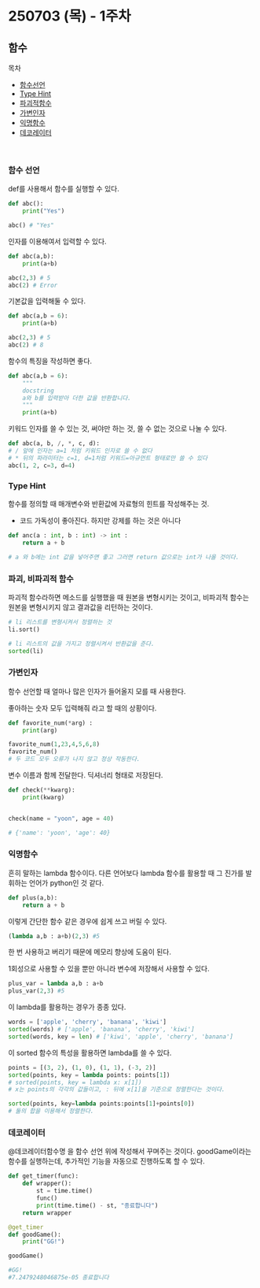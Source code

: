 # 250703 (목) - 1주차
## 함수

목차
- [함수선언](#함수-선언)
- [Type Hint](#type-hint)
- [파괴적함수](#파괴-비파괴적-함수)
- [가변인자](#가변인자)
- [익명함수](#익명함수)
- [데코레이터](#데코레이터)
<br/>

### 함수 선언
def를 사용해서 함수를 실행할 수 있다.
```py
def abc():
    print("Yes") 

abc() # "Yes"
```

인자를 이용해여서 입력할 수 있다.
```py
def abc(a,b):
    print(a+b) 

abc(2,3) # 5
abc(2) # Error
```

기본값을 입력해둘 수 있다.
```py
def abc(a,b = 6):
    print(a+b) 

abc(2,3) # 5
abc(2) # 8
```

함수의 특징을 작성하면 좋다.

```py
def abc(a,b = 6):
    """
    docstring
    a와 b를 입력받아 더한 값을 반환합니다.
    """
    print(a+b) 
```

키워드 인자를 쓸 수 있는 것, 써야만 하는 것, 쓸 수 없는 것으로 나눌 수 있다.
```py
def abc(a, b, /, *, c, d): 
# / 앞에 인자는 a=1 처럼 키워드 인자로 쓸 수 없다
# * 뒤의 파라미터는 c=1, d=1처럼 키워드=아규먼트 형태로만 쓸 수 있다
abc(1, 2, c=3, d=4)
```

### Type Hint
함수를 정의할 때 매개변수와 반환값에 자료형의 힌트를 작성해주는 것.

- 코드 가독성이 좋아진다. 하지만 강제를 하는 것은 아니다

```py
def anc(a : int, b : int) -> int :
    return a + b

# a 와 b에는 int 값을 넣어주면 좋고 그러면 return 값으로는 int가 나올 것이다.
```

### 파괴, 비파괴적 함수
파괴적 함수라하면 메소드를 실행했을 때 원본을 변형시키는 것이고, 비파괴적 함수는 원본을 변형시키지 않고 결과값을 리턴하는 것이다.

```py
# li 리스트를 변형시켜서 정렬하는 것
li.sort() 

# li 리스트의 값을 가지고 정렬시켜서 반환값을 준다.
sorted(li)
```

### 가변인자
함수 선언할 때 얼마나 많은 인자가 들어올지 모를 때 사용한다.

좋아하는 숫자 모두 입력해줘 라고 할 때의 상황이다.

```py
def favorite_num(*arg) :
    print(arg)

favorite_num(1,23,4,5,6,8)
favorite_num()
# 두 코드 모두 오류가 나지 않고 정상 작동한다.
```

변수 이름과 함께 전달한다. 딕셔너리 형태로 저장된다.

```py
def check(**kwarg):
    print(kwarg)


check(name = "yoon", age = 40)

# {'name': 'yoon', 'age': 40}
```

### 익명함수
흔히 말하는 lambda 함수이다.
다른 언어보다 lambda 함수를 활용할 때 그 진가를 발휘하는 언어가 python인 것 같다.

```py
def plus(a,b):
    return a + b
```
이렇게 간단한 함수 같은 경우에 쉽게 쓰고 버릴 수 있다.
```py
(lambda a,b : a+b)(2,3) #5
```
한 번 사용하고 버리기 때문에 메모리 향상에 도움이 된다.

1회성으로 사용할 수 있을 뿐만 아니라 변수에 저장해서 사용할 수 있다.
```py
plus_var = lambda a,b : a+b
plus_var(2,3) #5
```
이 lambda를 활용하는 경우가 종종 있다.
```py
words = ['apple', 'cherry', 'banana', 'kiwi']
sorted(words) # ['apple', 'banana', 'cherry', 'kiwi']
sorted(words, key = len) # ['kiwi', 'apple', 'cherry', 'banana']
```
이 sorted 함수의 특성을 활용하면 lambda를 쓸 수 있다.
```py
points = [(3, 2), (1, 0), (1, 1), (-3, 2)]
sorted(points, key = lambda points: points[1])
# sorted(points, key = lambda x: x[1])
# x는 points의 각각의 값들이고, : 뒤에 x[1]을 기준으로 정렬한다는 것이다.

sorted(points, key=lambda points:points[1]+points[0])
# 둘의 합을 이용해서 정렬한다.
```

### 데코레이터
@데코레이터함수명 을 함수 선언 위에 작성해서 꾸며주는 것이다. goodGame이라는 함수를 실행하는데, 추가적인 기능을 자동으로 진행하도록 할 수 있다.
```py
def get_timer(func):
    def wrapper():
        st = time.time()
        func()
        print(time.time() - st, "종료합니다")
    return wrapper

@get_timer
def goodGame():
    print("GG!")

goodGame()

#GG!
#7.2479248046875e-05 종료합니다
```
